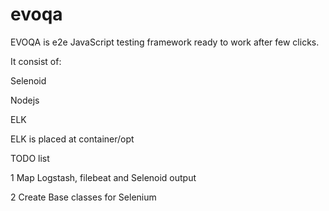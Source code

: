 # evoqa

EVOQA is e2e JavaScript testing framework ready to work after few clicks.

It consist of:

Selenoid

Nodejs

ELK


ELK is placed at container/opt


TODO list

1 Map Logstash, filebeat and Selenoid output

2 Create Base classes for Selenium
